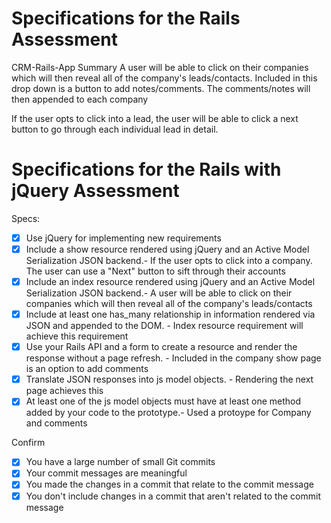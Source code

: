 # Specifications for the Rails Assessment
CRM-Rails-App
Summary
A user will be able to click on their companies which will then reveal all of the company's leads/contacts. Included in this drop down is a button to add notes/comments. The comments/notes will then appended to each company

If the user opts to click into a lead, the user will be able to click a next button to go through each individual lead in detail.



# Specifications for the Rails with jQuery Assessment

Specs:
- [x] Use jQuery for implementing new requirements
- [x] Include a show resource rendered using jQuery and an Active Model Serialization JSON backend.- If the user opts to click into a company. The user can use a "Next" button to sift through their accounts
- [x] Include an index resource rendered using jQuery and an Active Model Serialization JSON backend.- A user will be able to click on their companies which will then reveal all of the company's leads/contacts
- [x] Include at least one has_many relationship in information rendered via JSON and appended to the DOM. - Index resource requirement will achieve this requirement
- [x] Use your Rails API and a form to create a resource and render the response without a page refresh. - Included in the company show page is an option to add comments
- [x] Translate JSON responses into js model objects. - Rendering the next page achieves this
- [x] At least one of the js model objects must have at least one method added by your code to the prototype.- Used a protoype for Company and comments

Confirm
- [x] You have a large number of small Git commits
- [x] Your commit messages are meaningful
- [x] You made the changes in a commit that relate to the commit message
- [x] You don't include changes in a commit that aren't related to the commit message
